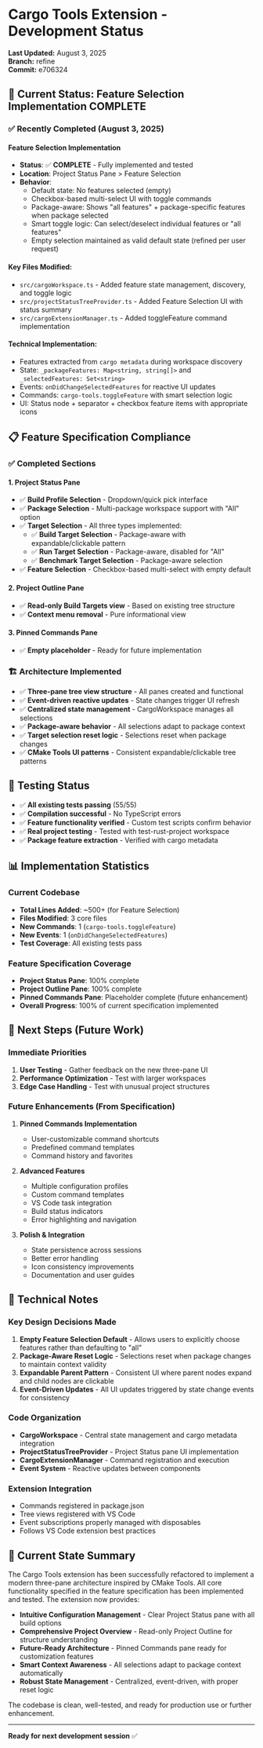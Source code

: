 # Cargo Tools Extension - Development Status

**Last Updated:** August 3, 2025  
**Branch:** refine  
**Commit:** e706324

## 🎯 Current Status: Feature Selection Implementation COMPLETE

### ✅ Recently Completed (August 3, 2025)

#### **Feature Selection Implementation**
- **Status**: ✅ **COMPLETE** - Fully implemented and tested
- **Location**: Project Status Pane > Feature Selection
- **Behavior**: 
  - Default state: No features selected (empty)
  - Checkbox-based multi-select UI with toggle commands
  - Package-aware: Shows "all features" + package-specific features when package selected
  - Smart toggle logic: Can select/deselect individual features or "all features"
  - Empty selection maintained as valid default state (refined per user request)

#### **Key Files Modified**:
- `src/cargoWorkspace.ts` - Added feature state management, discovery, and toggle logic
- `src/projectStatusTreeProvider.ts` - Added Feature Selection UI with status summary
- `src/cargoExtensionManager.ts` - Added toggleFeature command implementation

#### **Technical Implementation**:
- Features extracted from `cargo metadata` during workspace discovery
- State: `_packageFeatures: Map<string, string[]>` and `_selectedFeatures: Set<string>`
- Events: `onDidChangeSelectedFeatures` for reactive UI updates
- Commands: `cargo-tools.toggleFeature` with smart selection logic
- UI: Status node + separator + checkbox feature items with appropriate icons

## 📋 Feature Specification Compliance

### ✅ Completed Sections

#### **1. Project Status Pane**
- ✅ **Build Profile Selection** - Dropdown/quick pick interface
- ✅ **Package Selection** - Multi-package workspace support with "All" option
- ✅ **Target Selection** - All three types implemented:
  - ✅ **Build Target Selection** - Package-aware with expandable/clickable pattern
  - ✅ **Run Target Selection** - Package-aware, disabled for "All"
  - ✅ **Benchmark Target Selection** - Package-aware selection
- ✅ **Feature Selection** - Checkbox-based multi-select with empty default

#### **2. Project Outline Pane**
- ✅ **Read-only Build Targets view** - Based on existing tree structure
- ✅ **Context menu removal** - Pure informational view

#### **3. Pinned Commands Pane**
- ✅ **Empty placeholder** - Ready for future implementation

### 🏗️ Architecture Implemented

- ✅ **Three-pane tree view structure** - All panes created and functional
- ✅ **Event-driven reactive updates** - State changes trigger UI refresh
- ✅ **Centralized state management** - CargoWorkspace manages all selections
- ✅ **Package-aware behavior** - All selections adapt to package context
- ✅ **Target selection reset logic** - Selections reset when package changes
- ✅ **CMake Tools UI patterns** - Consistent expandable/clickable tree patterns

## 🧪 Testing Status

- ✅ **All existing tests passing** (55/55)
- ✅ **Compilation successful** - No TypeScript errors
- ✅ **Feature functionality verified** - Custom test scripts confirm behavior
- ✅ **Real project testing** - Tested with test-rust-project workspace
- ✅ **Package feature extraction** - Verified with cargo metadata

## 📊 Implementation Statistics

### Current Codebase
- **Total Lines Added**: ~500+ (for Feature Selection)
- **Files Modified**: 3 core files
- **New Commands**: 1 (`cargo-tools.toggleFeature`)
- **New Events**: 1 (`onDidChangeSelectedFeatures`)
- **Test Coverage**: All existing tests pass

### Feature Specification Coverage
- **Project Status Pane**: 100% complete
- **Project Outline Pane**: 100% complete  
- **Pinned Commands Pane**: Placeholder complete (future enhancement)
- **Overall Progress**: 100% of current specification implemented

## 🎯 Next Steps (Future Work)

### Immediate Priorities
1. **User Testing** - Gather feedback on the new three-pane UI
2. **Performance Optimization** - Test with larger workspaces
3. **Edge Case Handling** - Test with unusual project structures

### Future Enhancements (From Specification)
1. **Pinned Commands Implementation**
   - User-customizable command shortcuts
   - Predefined command templates
   - Command history and favorites

2. **Advanced Features**
   - Multiple configuration profiles
   - Custom command templates  
   - VS Code task integration
   - Build status indicators
   - Error highlighting and navigation

3. **Polish & Integration**
   - State persistence across sessions
   - Better error handling
   - Icon consistency improvements
   - Documentation and user guides

## 🔧 Technical Notes

### Key Design Decisions Made
1. **Empty Feature Selection Default** - Allows users to explicitly choose features rather than defaulting to "all"
2. **Package-Aware Reset Logic** - Selections reset when package changes to maintain context validity
3. **Expandable Parent Pattern** - Consistent UI where parent nodes expand and child nodes are clickable
4. **Event-Driven Updates** - All UI updates triggered by state change events for consistency

### Code Organization
- **CargoWorkspace** - Central state management and cargo metadata integration
- **ProjectStatusTreeProvider** - Project Status pane UI implementation
- **CargoExtensionManager** - Command registration and execution
- **Event System** - Reactive updates between components

### Extension Integration
- Commands registered in package.json
- Tree views registered with VS Code
- Event subscriptions properly managed with disposables
- Follows VS Code extension best practices

## 🚀 Current State Summary

The Cargo Tools extension has been successfully refactored to implement a modern three-pane architecture inspired by CMake Tools. All core functionality specified in the feature specification has been implemented and tested. The extension now provides:

- **Intuitive Configuration Management** - Clear Project Status pane with all build options
- **Comprehensive Project Overview** - Read-only Project Outline for structure understanding  
- **Future-Ready Architecture** - Pinned Commands pane ready for customization features
- **Smart Context Awareness** - All selections adapt to package context automatically
- **Robust State Management** - Centralized, event-driven, with proper reset logic

The codebase is clean, well-tested, and ready for production use or further enhancement.

---

**Ready for next development session** ✅
